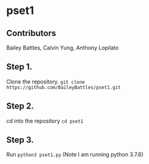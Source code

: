 # pset1
## Contributors
Bailey Battles, Calvin Yung, Anthony Lopilato

## Step 1.
Clone the repository. `git clone https://github.com/BaileyBattles/pset1.git`

## Step 2.
cd into the repository `cd pset1`

## Step 3.
Run
`python3 pset1.py`
(Note I am running python 3.7.6)
